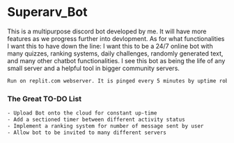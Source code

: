 # Superarv_Bot
This is a multipurpose discord bot developed by me. It will have more features as we progress further into devlopment. As for what functionalities I want this to have down the line: I want this to be a 24/7 online bot with many quizzes, ranking systems, daily challenges, randomly generated text, and many other chatbot functionalities. I see this bot as being the life of any small server and a helpful tool in bigger community servers.



``` txt
Run on replit.com webserver. It is pinged every 5 minutes by uptime robot.
```
### The Great TO-DO List
``` txt
- Upload Bot onto the cloud for constant up-time
- Add a sectioned timer between different activity status
- Implement a ranking system for number of message sent by user
- Allow bot to be invited to many different servers
```
